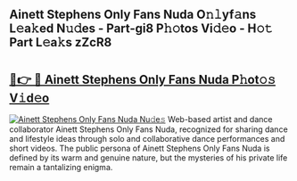 ## Ainett Stephens Only Fans Nuda O𝚗𝚕yf𝚊ns L𝚎a𝚔ed N𝚞𝚍es - Part-gi8 P𝚑𝚘tos Vi𝚍𝚎o - H𝚘𝚝 Part L𝚎a𝚔s zZcR8

# <h2><a href="http://kf6ppq.oniu.top/?m=Ainett+Stephens+Only+Fans+Nuda">🔗👉 🔴 Ainett Stephens Only Fans Nuda P𝚑ot𝚘𝚜 V𝚒d𝚎o</a></h2>

[![Ainett Stephens Only Fans Nuda Nu𝚍e𝚜](https://i.imgur.com/0qMVB7G.gif)](http://kf6ppq.oniu.top/?m=Ainett+Stephens+Only+Fans+Nuda)
Web-based artist and dance collaborator Ainett Stephens Only Fans Nuda, recognized for sharing dance and lifestyle ideas through solo and collaborative dance performances and short videos. The public persona of Ainett Stephens Only Fans Nuda is defined by its warm and genuine nature, but the mysteries of his private life remain a tantalizing enigma.  
